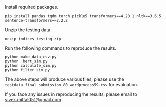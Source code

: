 Install required packages.

`pip install pandas tqdm torch pickle5 transformers==4.20.1 nltk==3.6.5 sentence-transformers==2.2.2`


Unzip the testing data 

`unzip indices_testing.zip`

Run the following commands to reproduce the results. 

```
python make_data_csv.py
python  bert_sim.py
python calculate_sim.py
python filter_sim.py
```
The above steps will produce various files, please use the `testdata_final_submission_80_wordprocess59.csv` for evaluation.



If you face any issues in reproducing the results, please email to vivek.mittal051@gmail.com
